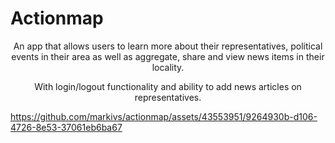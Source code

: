 # Actionmap

<div style="text-align: center;">

An app that allows users to learn more about their representatives,
political events in their area as well as aggregate, share and view news items in their locality.

With login/logout functionality and ability to add news articles on representatives.

</div>


https://github.com/markivs/actionmap/assets/43553951/9264930b-d106-4726-8e53-37061eb6ba67

